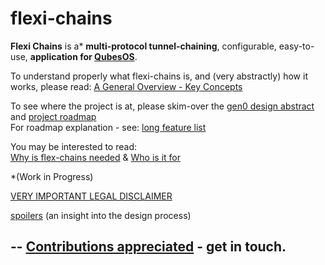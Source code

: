 # flexi-chains
**Flexi Chains** is a* **multi-protocol tunnel-chaining**, configurable, easy-to-use, **application for [QubesOS](https://qubes-os.org)**.  

To understand properly what flexi-chains is, and (very abstractly) how it works, please read: [A General Overview - Key Concepts](general-overview.md)  

To see where the project is at, please skim-over the [gen0 design abstract](gen0-design-abstract.md) and [project roadmap](https://github.com/rootnoob/flexi-chains/blob/main/project-roadmap.md)  
For roadmap explanation - see: [long feature list](https://github.com/rootnoob/flexi-chains/blob/main/long-feature-list.md)

You may be interested to read:  
[Why is flex-chains needed](flexi-chains-purpose.md) & [Who is it for](who-uses-flexi-chains.md)

*(Work in Progress)

[VERY IMPORTANT LEGAL DISCLAIMER](very-important-legal-disclaimer.md)

[spoilers](https://github.com/rootnoob/flexi-chains/blob/main/design-process.md) (an insight into the design process)

--
[Contributions appreciated](https://forum.qubes-os.org/u/quser59/) - get in touch.
--
